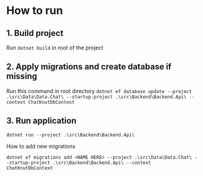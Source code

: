 # How to run

## 1. Build project
Run ```dotnet build``` in root of the project

## 2. Apply migrations and create database if missing
Run this command in root directory
```dotnet ef database update --project .\src\Data\Data.Chat\ --startup-project .\src\Backend\Backend.Api\ --context ChatKnutDbContext```

## 3. Run application
```dotnet run --project .\src\Backend\Backend.Api\```

How to add new migrations

```dotnet ef migrations add <NAME HERE> --project .\src\Data\Data.Chat\ --startup-project .\src\Backend\Backend.Api\ --context ChatKnutDbContext```